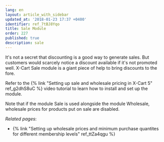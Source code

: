 ```yaml
---
lang: en
layout: article_with_sidebar
updated_at: '2018-01-23 17:37 +0400'
identifier: ref_7tBJ8Yqo
title: Sale Module
order: 227
published: true
description: sale
---
```

It's not a secret that discounting is a good way to generate sales. But customers would scarcely notice a discount available if it's not promoted well. X-Cart Sale module is a giant piece of help to bring discounts to the fore. 

Refer to the {% link "Setting up sale and wholesale pricing in X-Cart 5" ref_g2dhS8uC %} video tutorial to learn how to install and set up the module.

Note that if the module Sale is used alongside the module Wholesale, wholesale prices for products put on sale are disabled.

_Related pages_:
* {% link "Setting up wholesale prices and minimum purchase quantites for different membership levels" ref_ttZa4qgu %}

